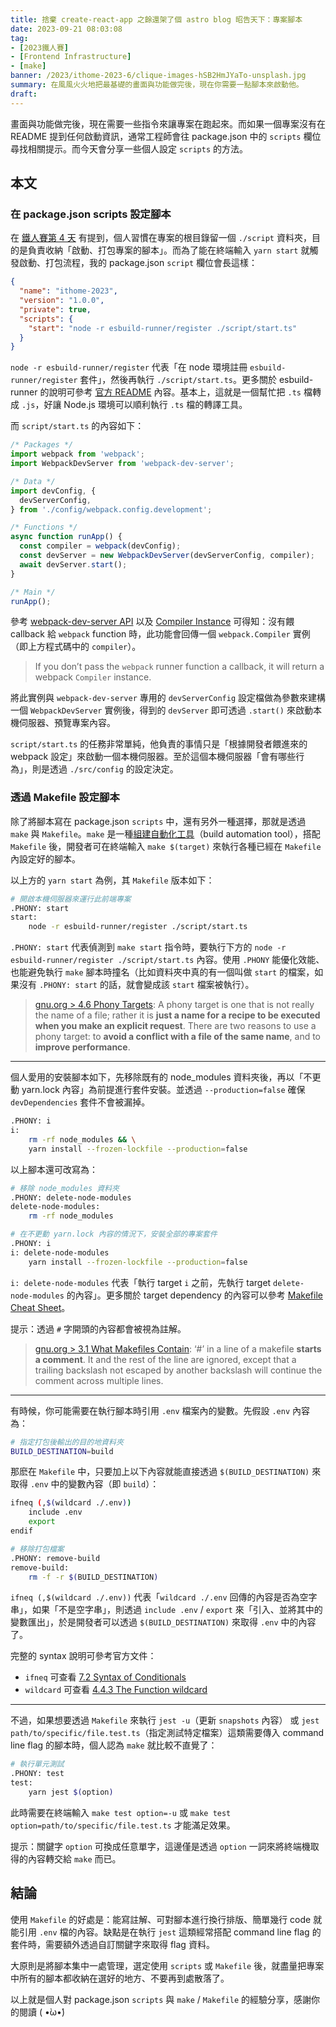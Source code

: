 ```yaml
---
title: 捨棄 create-react-app 之餘還架了個 astro blog 昭告天下：專案腳本
date: 2023-09-21 08:03:08
tag:
- [2023鐵人賽]
- [Frontend Infrastructure]
- [make]
banner: /2023/ithome-2023-6/clique-images-hSB2HmJYaTo-unsplash.jpg
summary: 在風風火火地把最基礎的畫面與功能做完後，現在你需要一點腳本來啟動他。
draft:
---
```


畫面與功能做完後，現在需要一些指令來讓專案在跑起來。而如果一個專案沒有在 README 提到任何啟動資訊，通常工程師會往 package.json 中的 `scripts` 欄位尋找相關提示。而今天會分享一些個人設定 `scripts` 的方法。

## 本文

### 在 package.json scripts 設定腳本

在 [鐵人賽第 4 天](/2023/ithome-2023-4) 有提到，個人習慣在專案的根目錄留一個 `./script` 資料夾，目的是負責收納「啟動、打包專案的腳本」。而為了能在終端輸入 `yarn start` 就觸發啟動、打包流程，我的 package.json `script` 欄位會長這樣：

```json
{
  "name": "ithome-2023",
  "version": "1.0.0",
  "private": true,
  "scripts": {
    "start": "node -r esbuild-runner/register ./script/start.ts"
  }
}
```

`node -r esbuild-runner/register` 代表「在 node 環境註冊 `esbuild-runner/register` 套件」，然後再執行 `./script/start.ts`。更多關於 esbuild-runner 的說明可參考 [官方 README](https://github.com/folke/esbuild-runner#readme) 內容。基本上，這就是一個幫忙把 `.ts` 檔轉成 `.js`，好讓 Node.js 環境可以順利執行 `.ts` 檔的轉譯工具。

而 `script/start.ts` 的內容如下：

```ts
/* Packages */
import webpack from 'webpack';
import WebpackDevServer from 'webpack-dev-server';

/* Data */
import devConfig, {
  devServerConfig,
} from './config/webpack.config.development';

/* Functions */
async function runApp() {
  const compiler = webpack(devConfig);
  const devServer = new WebpackDevServer(devServerConfig, compiler);
  await devServer.start();
}

/* Main */
runApp();
```

參考 [webpack-dev-server API](https://webpack.js.org/api/webpack-dev-server/) 以及 [Compiler Instance](https://webpack.js.org/api/node/#compiler-instance) 可得知：沒有餵 callback 給 `webpack` function 時，此功能會回傳一個 `webpack.Compiler` 實例（即上方程式碼中的 `compiler`）。

> If you don’t pass the `webpack` runner function a callback, it will return a webpack `Compiler` instance.

將此實例與 `webpack-dev-server` 專用的 `devServerConfig` 設定檔做為參數來建構一個 `WebpackDevServer` 實例後，得到的 `devServer` 即可透過 `.start()` 來啟動本機伺服器、預覽專案內容。

`script/start.ts` 的任務非常單純，他負責的事情只是「根據開發者餵進來的 webpack 設定」來啟動一個本機伺服器。至於這個本機伺服器「會有哪些行為」，則是透過 `./src/config` 的設定決定。

### 透過 Makefile 設定腳本

除了將腳本寫在 package.json `scripts` 中，還有另外一種選擇，那就是透過 `make` 與 `Makefile`。`make` 是一種[組建自動化工具](https://zh.wikipedia.org/zh-tw/%E7%B5%84%E5%BB%BA%E8%87%AA%E5%8B%95%E5%8C%96)（build automation tool），搭配 `Makefile` 後，開發者可在終端輸入 `make $(target)` 來執行各種已經在 `Makefile` 內設定好的腳本。

以上方的 `yarn start` 為例，其 `Makefile` 版本如下：

```bash
# 開啟本機伺服器來運行此前端專案
.PHONY: start
start:
	node -r esbuild-runner/register ./script/start.ts
```

`.PHONY: start` 代表偵測到 `make start` 指令時，要執行下方的 `node -r esbuild-runner/register ./script/start.ts` 內容。使用 `.PHONY` 能優化效能、也能避免執行 `make` 腳本時撞名（比如資料夾中真的有一個叫做 `start` 的檔案，如果沒有 `.PHONY: start` 的話，就會變成該 `start` 檔案被執行）。

> [gnu.org > 4.6 Phony Targets](https://www.gnu.org/software/make/manual/html_node/Phony-Targets.html): A phony target is one that is not really the name of a file; rather it is **just a name for a recipe to be executed when you make an explicit request**. There are two reasons to use a phony target: to **avoid a conflict with a file of the same name**, and to **improve performance**.

---

個人愛用的安裝腳本如下，先移除既有的 node_modules 資料夾後，再以「不更動 yarn.lock 內容」為前提進行套件安裝。並透過 `--production=false` 確保 `devDependencies` 套件不會被漏掉。

```bash
.PHONY: i
i:
	rm -rf node_modules && \
	yarn install --frozen-lockfile --production=false
```

以上腳本還可改寫為：

```bash
# 移除 node_modules 資料夾
.PHONY: delete-node-modules
delete-node-modules:
	rm -rf node_modules

# 在不更動 yarn.lock 內容的情況下，安裝全部的專案套件
.PHONY: i
i: delete-node-modules
	yarn install --frozen-lockfile --production=false
```

`i: delete-node-modules` 代表「執行 target `i` 之前，先執行 target `delete-node-modules` 的內容」。更多關於 target dependency 的內容可以參考 [Makefile Cheat Sheet](https://bytes.usc.edu/cs104/wiki/makefile/)。

提示：透過 `#` 字開頭的內容都會被視為註解。

> [gnu.org > 3.1 What Makefiles Contain](https://www.gnu.org/software/make/manual/html_node/Makefile-Contents.html): ‘#’ in a line of a makefile **starts a comment**. It and the rest of the line are ignored, except that a trailing backslash not escaped by another backslash will continue the comment across multiple lines.

---

有時候，你可能需要在執行腳本時引用 `.env` 檔案內的變數。先假設 `.env` 內容為：

```bash
# 指定打包後輸出的目的地資料夾
BUILD_DESTINATION=build
```

那麽在 `Makefile` 中，只要加上以下內容就能直接透過 `$(BUILD_DESTINATION)` 來取得 `.env` 中的變數內容（即 `build`）：

```bash
ifneq (,$(wildcard ./.env))
    include .env
    export
endif

# 移除打包檔案
.PHONY: remove-build
remove-build:
	rm -f -r $(BUILD_DESTINATION)
```

`ifneq (,$(wildcard ./.env))` 代表「`wildcard ./.env` 回傳的內容是否為空字串」，如果「不是空字串」，則透過 `include .env` / `export` 來「引入、並將其中的變數匯出」，於是開發者可以透過 `$(BUILD_DESTINATION)` 來取得 `.env` 中的內容了。

完整的 syntax 說明可參考官方文件：

- `ifneq` 可查看 [7.2 Syntax of Conditionals](https://www.gnu.org/software/make/manual/html_node/Conditional-Syntax.html)
- `wildcard` 可查看 [4.4.3 The Function wildcard](https://www.gnu.org/software/make/manual/html_node/Wildcard-Function.html)

---

不過，如果想要透過 `Makefile` 來執行 `jest -u`（更新 `snapshots` 內容） 或 `jest path/to/specific/file.test.ts`（指定測試特定檔案）這類需要傳入 command line flag 的腳本時，個人認為 `make` 就比較不直覺了：

```bash
# 執行單元測試
.PHONY: test
test:
	yarn jest $(option)
```

此時需要在終端輸入 `make test option=-u` 或 `make test option=path/to/specific/file.test.ts` 才能滿足效果。

提示：關鍵字 `option` 可換成任意單字，這邊僅是透過 `option` 一詞來將終端機取得的內容轉交給 `make` 而已。

## 結論

使用 `Makefile` 的好處是：能寫註解、可對腳本進行換行排版、簡單幾行 code 就能引用 `.env` 檔的內容。缺點是在執行 `jest` 這類經常搭配 command line flag 的套件時，需要額外透過自訂關鍵字來取得 flag 資料。

大原則是將腳本集中一處管理，選定使用 `scripts` 或 `Makefile` 後，就盡量把專案中所有的腳本都收納在選好的地方、不要再到處散落了。

以上就是個人對 package.json `scripts` 與 `make` / `Makefile` 的經驗分享，感謝你的閱讀 ( •̀ω•́)
